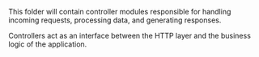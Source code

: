 This folder will contain controller modules responsible for handling incoming requests, processing data, and generating responses.

Controllers act as an interface between the HTTP layer and the business logic of the application.
